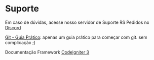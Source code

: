 # Suporte

Em caso de dúvidas, acesse nosso servidor de Suporte RS Pedidos no [Discord](https://discord.gg/fhSgHaZqBG)

[Git - Guia Prático](https://rogerdudler.github.io/git-guide/index.pt_BR.html): apenas um guia prático para começar com git. sem complicação ;)

Documentação Framework [CodeIgniter 3](https://codeigniter.com/userguide3/index.html)

